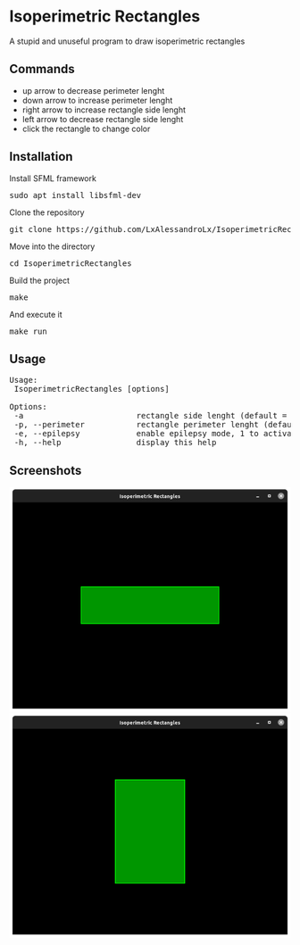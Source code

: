 # Isoperimetric Rectangles
A stupid and unuseful program to draw isoperimetric rectangles

## Commands
- up arrow to decrease perimeter lenght
- down arrow to increase perimeter lenght
- right arrow to increase rectangle side lenght
- left arrow to decrease rectangle side lenght
- click the rectangle to change color

## Installation
Install SFML framework
<pre>
sudo apt install libsfml-dev
</pre>
Clone the repository
<pre>
git clone https://github.com/LxAlessandroLx/IsoperimetricRectangles.git
</pre>
Move into the directory
<pre>
cd IsoperimetricRectangles
</pre>
Build the project
<pre>
make
</pre>
And execute it
<pre>
make run
</pre>

## Usage
<pre>
Usage: 
 IsoperimetricRectangles [options]

Options:
 -a                        rectangle side lenght (default = 400)
 -p, --perimeter           rectangle perimeter lenght (default = 1500)
 -e, --epilepsy            enable epilepsy mode, 1 to activate or 0 to deactivate (default = 0)
 -h, --help                display this help
</pre>

## Screenshots
![screenshot1](screenshots/screenshot1.png)
![screenshot2](screenshots/screenshot2.png)
